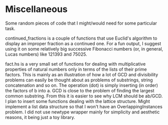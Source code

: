 # Miscellaneous

Some random pieces of code that I might/would need for some particular task.

continued_fractions is a couple of functions that use Euclid's algorithm to display an improper fraction as a continued one. For a fun output, I suggest using it on some relatively big successive Fibonacci numbers (or, in general, Lucas numbers) like 121393 and 75025.

fact.hs is a very small set of functions for dealing with multiplicative properties of natural numbers only in terms of the lists of their prime factors. This is mainly as an illustration of how a lot of GCD and divisibility problems can easily be thought about as problems of substrings, string concatenation and so on. The operation (dot) is simply inserting (in order) the factors of b into a. GCD is close to the problem of finding the largest common substring. From this it is easier to see why LCM should be ab/GCD. I plan to insert some functions dealing with the lattice structure. Might implement a list data structure so that I won't have an OverlappingInstances problem. I did not use newtype wrapper mainly for simplicity and aesthetic reasons, it being just a toy library.

